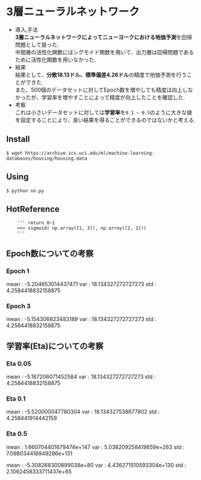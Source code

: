 # 3層ニューラルネットワーク
- 導入,手法  
**3層ニューラルネットワークによってニューヨークにおける地価予測**を回帰問題として扱った.  
中間層の活性化関数にはシグモイド関数を用いて、出力層は回帰問題であるために活性化関数を用いなかった.  
- 結果  
結果として、**分散18.13ドル、標準偏差4.26ドル**の精度で地価予測を行うことができた.  
また、500個のデータセットに対してEpoch数を増やしても精度は向上しなかったが、学習率を増やすことによって精度が向上したことを確認した.  
- 考察  
これは小さいデータセットに対しては**学習率**を`0.1 ~ 0.5`のように大きな値を設定することにより、良い結果を得ることができるのではないかと考える.

## Install
```
$ wget https://archive.ics.uci.edu/ml/machine-learning-databases/housing/housing.data

```

## Using
```
$ python nn.py
```

## HotReference
```
    ''' return 0~1
    >>> sigmoid( np.array([1, 3]), np.array([2, 1]))
    '''
```

## Epoch数についての考察
### Epoch 1
mean : -5.204653014437471
var  : 18.134327272727273
std  : 4.2584418832158875

### Epoch 3
mean : -5.154306823483189
var  : 18.134327272727273
std  : 4.2584418832158875

## 学習率(Eta)についての考察
### Eta 0.05
mean : -5.187206071452584
var  : 18.134327272727273
std  : 4.2584418832158875

### Eta 0.1
mean : -5.520000047780304
var  : 18.134327538677802
std  : 4.258441914442159

### Eta 0.5
mean : 1.660704401679474e+147
var  : 5.038209258419659e+263
std  : 7.098034416949286e+131

mean : -5.308268300899038e+80
var  : 4.436271510593304e+130
std  : 2.1062458333711437e+65
